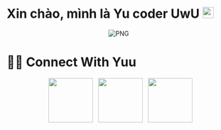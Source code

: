 <h1> Xin chào, mình là Yu coder UwU <img src="https://i.pinimg.com/originals/4c/4f/68/4c4f684de3f549ed136e608f21ff4154.gif" width="25"></h1> 

<p align="center">
    <img align="center" alt="PNG" src="https://i.pinimg.com/originals/4c/4f/68/4c4f684de3f549ed136e608f21ff4154.gif" />
</p> 

# 🤝🏻 Connect With Yuu
<p align="center"> 
&nbsp; <a href="https://www.tiktok.com/@_yuki_00_" target="_blank" rel="noopener noreferrer"><img src="https://img.icons8.com/color/search" width="100" /></a>    
&nbsp; <a href="https://www.facebook.com/Yuu2605" target="_blank" rel="noopener noreferrer"><img src="https://img.icons8.com/plasticine/100/000000/facebook.png"  width="100" /></a>
&nbsp; <a href="manhtan2605@gmail.com" target="_blank" rel="noopener noreferrer"><img src="https://img.icons8.com/plasticine/100/000000/gmail.png"  width="100" /></a>
</p>
